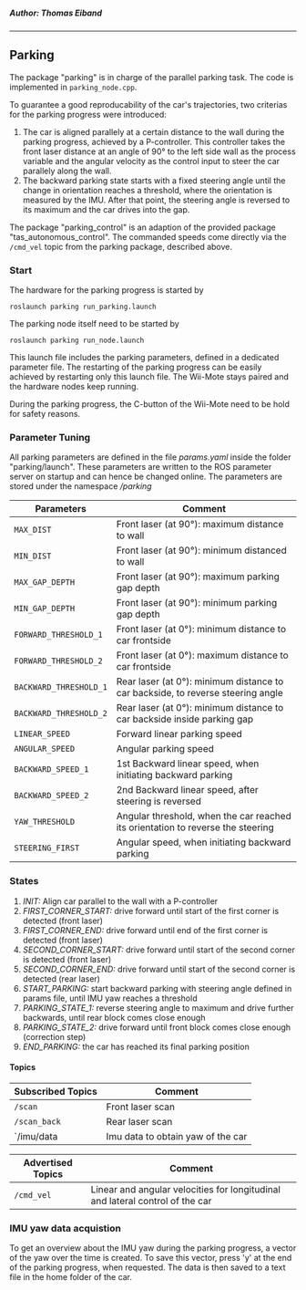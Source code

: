 ##### Author: Thomas Eiband
----------------------------------

## Parking

The package "parking" is in charge of the parallel parking task. The code is implemented in `parking_node.cpp`.

To guarantee a good reproducability of the car's trajectories, two criterias for the parking progress were introduced:
1. The car is aligned parallely at a certain distance to the wall during the parking progress, achieved by a P-controller. This controller takes the front laser distance at an angle of 90° to the left side wall as the process variable and the angular velocity as the control input to steer the car parallely along the wall.
2. The backward parking state starts with a fixed steering angle until the change in orientation reaches a threshold, where the orientation is measured by the IMU. After that point, the steering angle is reversed to its maximum and the car drives into the gap.

The package "parking_control" is an adaption of the provided package "tas_autonomous_control". The commanded speeds come directly via the `/cmd_vel` topic from the parking package, described above.


### Start
The hardware for the parking progress is started by

`roslaunch parking run_parking.launch`

The parking node itself need to be started by

`roslaunch parking run_node.launch`

This launch file includes the parking parameters, defined in a dedicated parameter file. The restarting of the parking progress can be easily achieved by restarting only this launch file. The Wii-Mote stays paired and the hardware nodes keep running.

During the parking progress, the C-button of the Wii-Mote need to be hold for safety reasons.

### Parameter Tuning
All parking parameters are defined in the file *params.yaml* inside the folder "parking/launch". These parameters are written to the ROS parameter server on startup and can hence be changed online.
The parameters are stored under the namespace */parking*

 Parameters		     	  	| Comment       									|
| --------------------------------------|-----------------------------------------------------------------------		|
| `MAX_DIST`	                 	| Front laser (at 90°): maximum distance to wall 					|
| `MIN_DIST`			  	| Front laser (at 90°): minimum distanced to wall					|
| `MAX_GAP_DEPTH`			| Front laser (at 90°): maximum parking gap depth					|
| `MIN_GAP_DEPTH`			| Front laser (at 90°): minimum parking gap depth					|
| `FORWARD_THRESHOLD_1`			| Front laser (at  0°): minimum distance to car frontside				|
| `FORWARD_THRESHOLD_2`			| Front laser (at  0°): maximum distance to car frontside				|
| `BACKWARD_THRESHOLD_1`		| Rear laser (at 0°): minimum distance to car backside, to reverse steering angle	|
| `BACKWARD_THRESHOLD_2`		| Rear laser (at 0°): minimum distance to car backside inside parking gap		|
| `LINEAR_SPEED`			| Forward linear parking speed								|
| `ANGULAR_SPEED`			| Angular parking speed									|
| `BACKWARD_SPEED_1`			| 1st Backward linear speed, when initiating backward parking				|
| `BACKWARD_SPEED_2`			| 2nd Backward linear speed, after steering is reversed					|
| `YAW_THRESHOLD`			| Angular threshold, when the car reached its orientation to reverse the steering	|
| `STEERING_FIRST`			| Angular speed, when initiating backward parking					|


### States
1. *INIT:* Align car parallel to the wall with a P-controller
2. *FIRST_CORNER_START:* drive forward until start of the first corner is detected (front laser)
3. *FIRST_CORNER_END:* drive forward until end of the first corner is detected (front laser)
4. *SECOND_CORNER_START:* drive forward until start of the second corner is detected (front laser)
5. *SECOND_CORNER_END:* drive forward until start of the second corner is detected (rear laser)
6. *START_PARKING:* start backward parking with steering angle defined in params file, until IMU yaw reaches a threshold
7. *PARKING_STATE_1:* reverse steering angle to maximum and drive further backwards, until rear block comes close enough
8. *PARKING_STATE_2:* drive forward until front block comes close enough (correction step)
9. *END_PARKING:* the car has reached its final parking position

#### Topics
| Subscribed Topics             | Comment                                                                       |
| ------------------------------|-----------------------------------------------------------------------        |
| `/scan`                     | Front laser scan     |
| `/scan_back`				| Rear laser scan                       |
| `/imu/data			| Imu data to obtain yaw of the car 	|


| Advertised Topics             | Comment                                                                       |
| ------------------------------|-----------------------------------------------------------------------        |
| `/cmd_vel`                         | Linear and angular velocities for longitudinal and lateral control of the car       |



### IMU yaw data acquistion

To get an overview about the IMU yaw during the parking progress, a vector of the yaw over the time is created. To save this vector, press 'y' at the end of the parking progress, when requested. The data is then saved to a text file in the home folder of the car.


